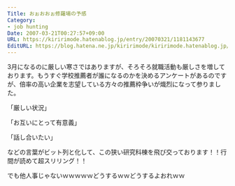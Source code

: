 ```yaml
---
Title: おぉおおぉ修羅場の予感
Category:
- job hunting
Date: 2007-03-21T00:27:57+09:00
URL: https://kiririmode.hatenablog.jp/entry/20070321/1181143677
EditURL: https://blog.hatena.ne.jp/kiririmode/kiririmode.hatenablog.jp/atom/entry/8454420450078217486
---
```


3月になるのに厳しい寒さではありますが、そろそろ就職活動も厳しさを増しております。もうすぐ学校推薦者が誰になるのかを決めるアンケートがあるのですが、倍率の高い企業を志望している方々の推薦枠争いが熾烈になって参りました。


「厳しい状況」

「お互いにとって有意義」

「話し合いたい」

などの言葉がビット列と化して、この狭い研究科棟を飛び交っております！！行間が読めて超スリリング！！


でも他人事じゃないｗｗｗｗｗどうするｗｗどうするよおれｗｗ 
